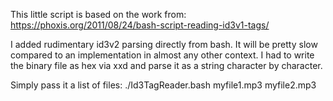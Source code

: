This little script is based on the work from: https://phoxis.org/2011/08/24/bash-script-reading-id3v1-tags/

I added rudimentary id3v2 parsing directly from bash. It will be pretty slow compared to an implementation in almost any other context. I had to write the binary file as hex via xxd and parse it as a string character by character.

Simply pass it a list of files: ./Id3TagReader.bash myfile1.mp3 myfile2.mp3

